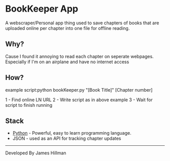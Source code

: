 # BookKeeper App

A webscraper/Personal app thing used to save chapters of books that are uploaded online per chapter into one file for offline reading.

## Why?

Cause I found it annoying to read each chapter on seperate webpages. Especially if I'm on an airplane and have no internet access

## How?

example script:python bookKeeper.py "[Book Title]" [Chapter number]

1 - Find online LN URL
2 - Write script as in above example
3 - Wait for script to finish running

## Stack

- [Python](https://www.python.org/) - Powerful, easy to learn programming language.
- JSON - used as an API for tracking chapter updates

---

Developed By James Hillman
